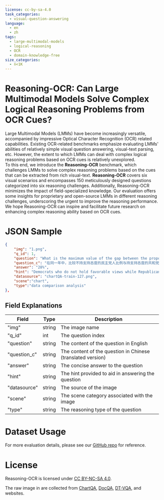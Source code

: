 ```yaml
---
license: cc-by-sa-4.0
task_categories:
  - visual-question-answering
language:
  - en
  - zh
tags:
  - large-multimodal-models
  - logical-reasoning
  - OCR
  - domain-knowledge-free
size_categories:
  - n<1K
---
```


# Reasoning-OCR: Can Large Multimodal Models Solve Complex Logical Reasoning Problems from OCR Cues?

Large Multimodal Models (LMMs) have become increasingly versatile, accompanied by impressive Optical Character Recognition (OCR) related capabilities. 
Existing OCR-related benchmarks emphasize evaluating LMMs' abilities of relatively simple visual question answering, visual-text parsing, etc. However, the extent to which LMMs can deal with complex logical reasoning problems based on OCR cues is relatively unexplored.  
To this end, we introduce the **Reasoning-OCR** benchmark, which challenges LMMs to solve complex reasoning problems based on the cues that can be extracted from rich visual-text. 
**Reasoning-OCR** covers six visual scenarios and encompasses 150 meticulously designed questions categorized into six reasoning challenges. Additionally, Reasoning-OCR minimizes the impact of field-specialized knowledge. 
Our evaluation offers some insights for proprietary and open-source LMMs in different reasoning challenges, underscoring the urgent to improve the reasoning performance.
We hope Reasoning-OCR can inspire and facilitate future research on enhancing complex reasoning ability based on OCR cues.




# JSON Sample

```json
{
    "img": "1.png",
    "q_id": 1,
    "question": "What is the maximum value of the gap between the proportion of Democrats who do not hold favorable views of NATO and the proportion of Republicans who hold favorable views of NATO, when comparing these two proportions within the same year?",
    "question_c": "在同一年中，比较不持支持态度的民主党人比例与持支持态度的共和党人比例，二者之间差距的最大值是多少？",
    "answer": "28%",
    "hint": "Democrats who do not hold favorable views while Republicans who hold favorable views",
    "datasource": "chartQA-train-127.png",
    "scene":"chart",
    "type":"data comparison analysis"
},
```



## Field Explanations

| Field | Type | Description |
|------------------|----------|----------------------------------------------------------|
| "img" | string | The image name |
| "q_id" | int | The question index |
| "question" | string | The content of the question in English |
| "question_c" | string | The content of the question in Chinese (translated version) |
| "answer" | string | The concise answer to the question |
| "hint" | string | The hint provided to aid in answering the question |
| "datasource" | string | The source of the image |
| "scene" | string | The scene category associated with the image |
| "type" | string | The reasoning type of the question |



# Dataset Usage

For more evaluation details, please see our [GitHub repo](https://github.com/Hxyz-123/ReasoningOCR) for reference.



# License

Reasoning-OCR is licensed under [CC BY-NC-SA 4.0](https://creativecommons.org/licenses/by-nc-sa/4.0/).

The raw image in are collected from [ChartQA](https://github.com/vis-nlp/ChartQA), [DocQA](https://github.com/anisha2102/docvqa), [DT-VQA](https://github.com/ShuoZhang2003/DT-VQA), and websites.